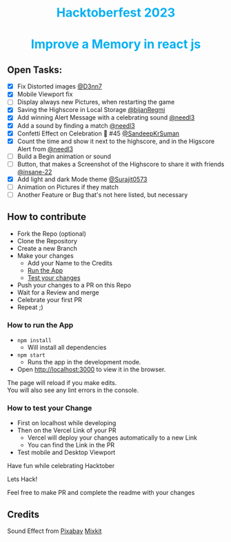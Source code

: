 <h1 style="color: #01b0f2; text-align:center">Hacktoberfest 2023</h1>

<h1 style="color: #01b0f2; text-align:center">Improve a Memory in react js</h1>

## Open Tasks:

- [x] Fix Distorted images [@D3nn7](https://github.com/D3nn7)
- [x] Mobile Viewport fix 
- [ ] Display always new Pictures, when restarting the game
- [x] Saving the Highscore in Local Storage [@bijanRegmi](https://github.com/BijanRegmi)
- [x] Add winning Alert Message with a celebrating sound [@needl3](https://github.com/needl3)
- [x] Add a sound by finding a match [@needl3](https://github.com/needl3)
- [x] Confetti Effect on Celebration 🎉 #45  [@SandeepKrSuman](https://github.com/SandeepKrSuman)
- [x] Count the time and show it next to the highscore, and in the Higscore Alert from [@needl3](https://github.com/needl3)
- [ ] Build a Begin animation or sound
- [ ] Button, that makes a Screenshot of the Highscore to share it with friends [@insane-22](https://github.com/insane-22)
- [x] Add light and dark Mode theme [@Surajit0573](https://github.com/Surajit0573)
- [ ] Animation on Pictures if they match 
- [ ] Another Feature or Bug that's not here listed, but necessary

<!-- issueTable -->

<!-- issueTable -->


## How to contribute 

- Fork the Repo (optional)
- Clone the Repository
- Create a new Branch
- Make your changes 
    - Add your Name to the Credits
    - [Run the App](#run-the-app)
    - [Test your changes](#test)
- Push your changes to a PR on this Repo
- Wait for a Review and merge
- Celebrate your first PR
- Repeat ;)

### <a name="run-the-app"></a> How to run the App
- `npm install`
    - Will install all dependencies
- `npm start` 
  - Runs the app in the development mode.
- Open [http://localhost:3000](http://localhost:3000) to view it in the browser.

The page will reload if you make edits.\
You will also see any lint errors in the console.

### <a name="test"></a> How to test your Change
- First on localhost while developing
- Then on the Vercel Link of your PR
    - Vercel will deploy your changes automatically to a new Link
    - You can find the Link in the PR
- Test mobile and Desktop Viewport

Have fun while celebrating Hacktober
 
Lets Hack!

Feel free to make PR and complete the readme with your changes

## Credits
Sound Effect from
<a href="https://pixabay.com/?utm_source=link-attribution&amp;utm_medium=referral&amp;utm_campaign=music&amp;utm_content=6826">Pixabay</a>
<a href="https://mixkit.co">Mixkit</a>
